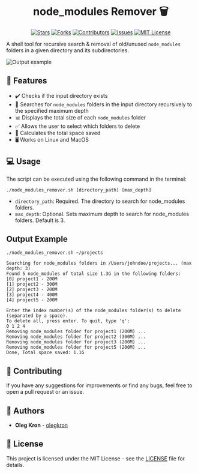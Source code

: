 
<h1 align="center">node_modules Remover 🗑️</h1> <div align="center">

[![Stars](https://img.shields.io/github/stars/olegkron/node_modules_remover.svg?style=social)](https://github.com/olegkron/node_modules_remover/stargazers) [![Forks](https://img.shields.io/github/forks/olegkron/node_modules_remover.svg?style=social)](https://github.com/olegkron/node_modules_remover/network/members) [![Contributors](https://img.shields.io/github/contributors/olegkron/node_modules_remover.svg)](https://github.com/olegkron/node_modules_remover/graphs/contributors) [![Issues](https://img.shields.io/github/issues/olegkron/node_modules_remover.svg)](https://github.com/olegkron/node_modules_remover/issues) [![MIT License](https://img.shields.io/github/license/olegkron/node_modules_remover.svg)](https://github.com/olegkron/node_modules_remover/blob/main/LICENSE)

</div>

A shell tool for recursive search & removal of old/unused `node_modules` folders in a given directory and its subdirectories.

![Output example](https://raw.githubusercontent.com/olegkron/node_modules_remover/main/output_example.png)


## 🎉 Features

- ✔️ Checks if the input directory exists
- 🔎 Searches for `node_modules` folders in the input directory recursively to the specified maximum depth
- 📊 Displays the total size of each `node_modules` folder
- ✅ Allows the user to select which folders to delete
- 💽 Calculates the total space saved
- 🖥️ Works on Linux and MacOS

## 💻 Usage

The script can be executed using the following command in the terminal:

`./node_modules_remover.sh [directory_path] [max_depth]`

- `directory_path`: Required. The directory to search for node_modules folders.
- `max_depth`: Optional. Sets maximum depth to search for node_modules folders. Default is 3.

## Output Example

```
./node_modules_remover.sh ~/projects

Searching for node_modules folders in /Users/johndoe/projects... (max depth: 3)
Found 5 node_modules of total size 1.3G in the following folders:
[0] project1 - 200M
[1] project2 - 300M
[2] project3 - 200M
[3] project4 - 400M
[4] project5 - 200M

Enter the index number(s) of the node_modules folder(s) to delete (separated by a space).
To delete all, press enter. To quit, type 'q':
0 1 2 4
Removing node_modules folder for project1 (200M) ...
Removing node_modules folder for project2 (300M) ...
Removing node_modules folder for project3 (200M) ...
Removing node_modules folder for project5 (200M) ...
Done, Total space saved: 1.1G

```
## 🙌 Contributing

If you have any suggestions for improvements or find any bugs, feel free to open a pull request or an issue.

## 👥 Authors

- **Oleg Kron** - [olegkron](https://github.com/olegkron)

## 📄 License

This project is licensed under the MIT License - see the [LICENSE](https://github.com/olegkron/node_modules_remover/blob/main/LICENSE) file for details.
